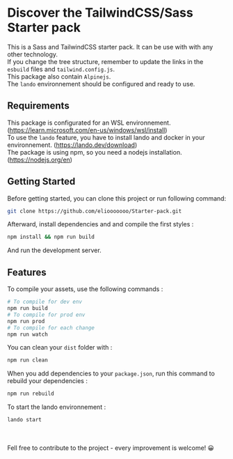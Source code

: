 # Discover the TailwindCSS/Sass Starter pack

This is a Sass and TailwindCSS starter pack. It can be use with with any other technology.   
If you change the tree structure, remember to update the links in the `esbuild` files and `tailwind.config.js`.  
This package also contain `Alpinejs`.  
The `lando` environnement should be configured and ready to use.

## Requirements

This package is configurated for an WSL environnement. (https://learn.microsoft.com/en-us/windows/wsl/install)  
To use the `lando` feature, you have to install lando and docker in your environnement. (https://lando.dev/download)  
The package is using npm, so you need a nodejs installation. (https://nodejs.org/en)  

## Getting Started

Before getting started, you can clone this project or run following command:  
```bash
git clone https://github.com/eliooooooo/Starter-pack.git
```
Afterward, install dependencies and and compile the first styles :
```bash
npm install && npm run build
```
And run the development server.

## Features

To compile your assets, use the following commands :
```bash
# To compile for dev env
npm run build
# To compile for prod env
npm run prod
# To compile for each change 
npm run watch
```
You can clean your `dist` folder with :
```bash
npm run clean
```
When you add dependencies to your `package.json`, run this command to rebuild your dependencies :
```bash
npm run rebuild
```
To start the lando environnement :
```bash
lando start
```

<br />
<br />
Fell free to contribute to the project - every improvement is welcome! 😀 
